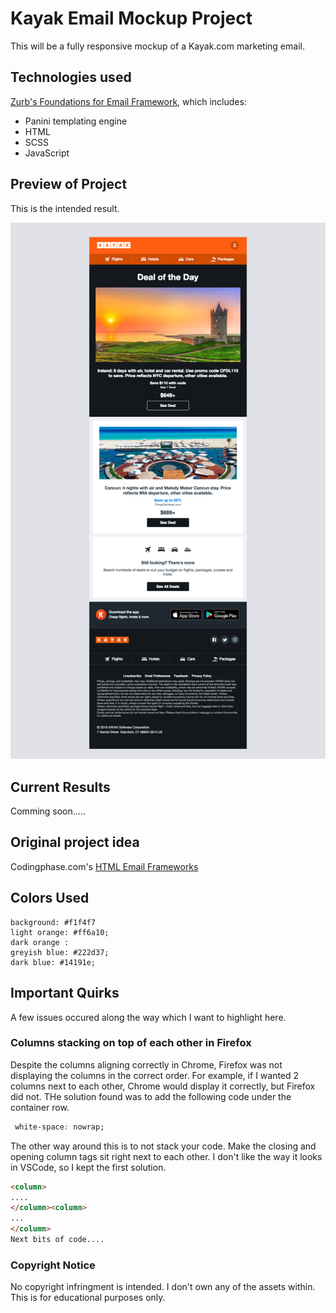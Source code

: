 # Kayak Email Mockup Project
This will be a fully responsive mockup of a Kayak.com marketing email. 

## Technologies used
[Zurb's Foundations for Email Framework](https://get.foundation/emails/docs/panini.html), which includes:

* Panini templating engine
* HTML
* SCSS
* JavaScript

## Preview of Project
This is the intended result.

![project preview](./src/assets/img/email.png)

## Current Results
Comming soon.....

## Original project idea
Codingphase.com's [HTML Email Frameworks](https://codingphase.teachable.com/p/html-email-frameworks)

## Colors Used
```
background: #f1f4f7
light orange: #ff6a10;
dark orange : 
greyish blue: #222d37;
dark blue: #14191e;
```

## Important Quirks
A few issues occured along the way which I want to highlight here. 
### Columns stacking on top of each other in **Firefox**
Despite the columns aligning correctly in Chrome, Firefox was not displaying the columns in the correct order. For example, if I wanted 2 columns next to each other, Chrome would display it correctly, but Firefox did not. THe solution found was to add the following code under the container row.
```css
 white-space: nowrap;
```
The other way around this is to not stack your code. Make the closing and opening column tags sit right next to each other. I don't like the way it looks in VSCode, so I kept the first solution.
```html
<column>
....
</column><column>
...
</column>
Next bits of code....
```

### Copyright Notice
No copyright infringment is intended. I don't own any of the assets within. This is for educational purposes only.